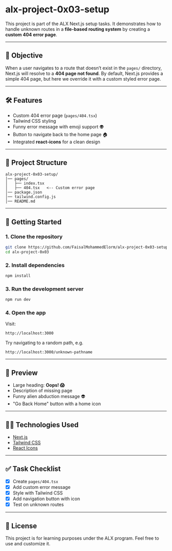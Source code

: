 

# alx-project-0x03-setup

This project is part of the ALX Next.js setup tasks.
It demonstrates how to handle unknown routes in a **file-based routing system** by creating a **custom 404 error page**.

---

## 📌 Objective

When a user navigates to a route that doesn’t exist in the `pages/` directory, Next.js will resolve to a **404 page not found**.
By default, Next.js provides a simple 404 page, but here we override it with a custom styled error page.

---

## 🛠️ Features

* Custom 404 error page (`pages/404.tsx`)
* Tailwind CSS styling
* Funny error message with emoji support 👽
* Button to navigate back to the home page 🏠
* Integrated **react-icons** for a clean design

---

## 📂 Project Structure

```
alx-project-0x03-setup/
│── pages/
│   ├── index.tsx
│   ├── 404.tsx   <-- Custom error page
│── package.json
│── tailwind.config.js
│── README.md
```

---

## 🚀 Getting Started

### 1. Clone the repository

```bash
git clone https://github.com/FaisalMohammedElorm/alx-project-0x03-setup.git
cd alx-project-0x03
```

### 2. Install dependencies

```bash
npm install
```

### 3. Run the development server

```bash
npm run dev
```

### 4. Open the app

Visit:

```
http://localhost:3000
```

Try navigating to a random path, e.g.

```
http://localhost:3000/unknown-pathname
```

---

## 📸 Preview

* Large heading: **Oops! 😱**
* Description of missing page
* Funny alien abduction message 👽
* "Go Back Home" button with a home icon

---

## 🧑‍💻 Technologies Used

* [Next.js](https://nextjs.org/)
* [Tailwind CSS](https://tailwindcss.com/)
* [React Icons](https://react-icons.github.io/react-icons/)

---

## ✅ Task Checklist

* [x] Create `pages/404.tsx`
* [x] Add custom error message
* [x] Style with Tailwind CSS
* [x] Add navigation button with icon
* [x] Test on unknown routes

---

## 📜 License

This project is for learning purposes under the ALX program.
Feel free to use and customize it.
